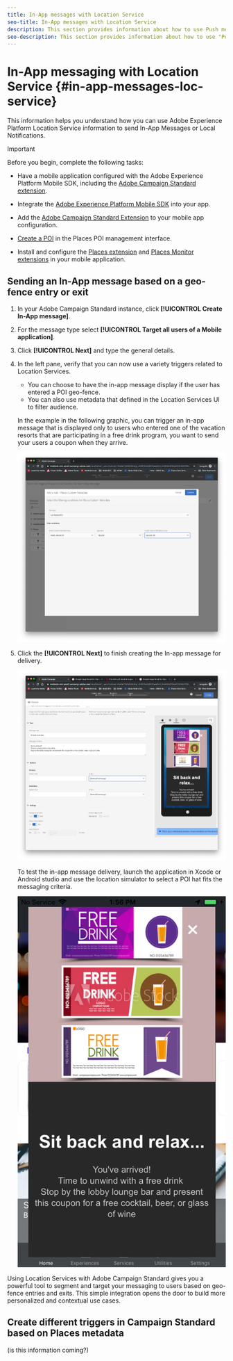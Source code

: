 ```yaml
---
title: In-App messages with Location Service
seo-title: In-App messages with Location Service
description: This section provides information about how to use Push messaging in Campaign Standard with In-App messages in Campaign Standard.
seo-description: This section provides information about how to use "Push messaging in Campaign Standard" with In-App messages in Campaign Standard. 
---
```


# In-App messaging with Location Service {#in-app-messages-loc-service}

This information helps you understand how you can use Adobe Experience Platform Location Service information to send In-App Messages or Local Notifications.

>[!IMPORTANT]
>
>Before you begin, complete the following tasks:
>
>* Have a mobile application configured with the Adobe Experience Platform Mobile SDK, including the [Adobe Campaign Standard extension](https://aep-sdks.gitbook.io/docs/using-mobile-extensions/adobe-campaign-standard). 
>
>* Integrate the [Adobe Experience Platform Mobile SDK](https://aep-sdks.gitbook.io/docs/getting-started/get-the-sdk) into your app.
>* Add the [Adobe Campaign Standard Extension](https://aep-sdks.gitbook.io/docs/using-mobile-extensions/adobe-campaign-standard) to your mobile app configuration.
>
>* [Create a POI](/help/poi-mgmt-ui/create-a-poi-ui.md) in the Places POI management interface.
>
>* Install and configure the [Places extension](/help/places-ext-aep-sdks/places-extension/places-extension.md) and [Places Monitor extensions](/help/places-ext-aep-sdks/places-monitor-extension/places-monitor-extension.md) in your mobile application.

## Sending an In-App message based on a geo-fence entry or exit

1. In your Adobe Campaign Standard instance, click **[!UICONTROL Create In-App message]**.
2. For the message type select **[!UICONTROL Target all users of a Mobile application]**.
3. Click **[!UICONTROL Next]** and type the general details.
4. In the left pane, verify that you can now use a variety triggers related to Location Services.

    * You can choose to have the in-app message display if the user has entered a POI geo-fence.
    * You can also use metadata that defined in the Location Services UI to filter audience.
 
    In the example in the following graphic, you can trigger an in-app message that is displayed only to users who entered one of the vacation resorts that are participating in a free drink program, you want to send your users a coupon when they arrive.

   !["In-App Message Places metadata"](/help/assets/last-entered-vacation.png)

5. Click the **[!UICONTROL Next]** to finish creating the In-app message for delivery.

    !["create an event"](/help/assets/prepare-ACS.png)

    To test the in-app message delivery, launch the application in Xcode or Android studio and use the location simulator to select a POI hat fits the messaging criteria.

    !["drink coupon"](/help/assets/drink-coupon-on-app.png)


Using Location Services with Adobe Campaign Standard gives you a powerful tool to segment and target your messaging to users based on geo-fence entries and exits. This simple integration opens the door to build more personalized and contextual use cases.

## Create different triggers in Campaign Standard based on Places metadata

(is this information coming?)